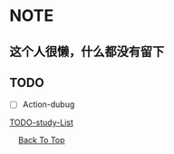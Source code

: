 # NOTE

## 这个人很懒，什么都没有留下



## TODO

- [ ] Action-dubug

[TODO-study-List](./问题解决/TODO-study.md)





<p>
  &nbsp;&nbsp;&nbsp;
  <a href="#repository-container-header" target="_blank">
    Back To Top
  </a>
</p>
